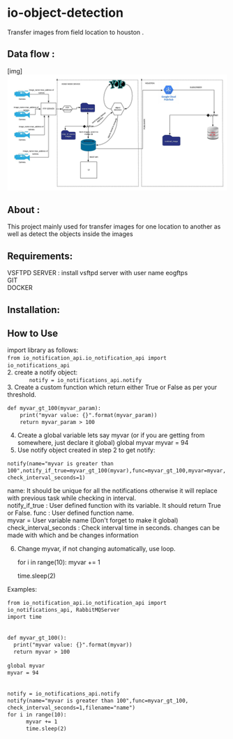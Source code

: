 io-object-detection
====
Transfer images from field location  to houston .

Data flow :
--------

[img]
![github_saleor_readmew_header_01](https://github.com/pravin1ambre/darknet/blob/master/Blank_Diagram.jpeg)


About :
--------
This project mainly used for transfer images for one location to another as well as detect the objects inside the images 


Requirements:
----------
VSFTPD SERVER : install vsftpd server with user name eogftps  
GIT   
DOCKER 



Installation:
-------------



How to Use
-------------
import library as follows:   
``
        from io_notification_api.io_notification_api import io_notifications_api
``        
2. create a notify object:  
``        notify = io_notifications_api.notify
``        
3. Create a custom function which return either True or False as per your threshold.   
```
def myvar_gt_100(myvar_param):
    print("myvar value: {}".format(myvar_param))
    return myvar_param > 100
``` 

4. Create a global variable lets say myvar (or if you are getting from somewhere, just declare it global)
            global myvar
            myvar = 94
5. Use notify object created in step 2 to get notify:  
````
notify(name="myvar is greater than 100",notify_if_true=myvar_gt_100(myvar),func=myvar_gt_100,myvar=myvar, check_interval_seconds=1)   
 ````
name: It should be unique for all the notifications otherwise it will replace with previous task while
checking in interval.  
notify_if_true : User defined function with its variable. It should return True or False.
func :  User defined function name.   
myvar = User variable name (Don't forget to make it global)
check_interval_seconds : Check interval time in seconds.
changes can be made with which and be changes information 

6. Change myvar, if not changing automatically, use loop. 

    for i in range(10): 
           myvar += 1 
      
      time.sleep(2)      
      
Examples:

    from io_notification_api.io_notification_api import io_notifications_api, RabbitMQServer
    import time
    
    
    def myvar_gt_100():
      print("myvar value: {}".format(myvar))
      return myvar > 100
    
    global myvar
    myvar = 94
    
    
    notify = io_notifications_api.notify
    notify(name="myvar is greater than 100",func=myvar_gt_100, check_interval_seconds=1,filename="name")
    for i in range(10):
          myvar += 1
          time.sleep(2)





















